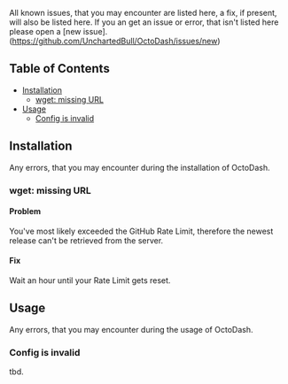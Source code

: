 All known issues, that you may encounter are listed here, a fix, if present, will also be listed here. If you an get an issue or error, that isn't listed here please open a [new issue].(https://github.com/UnchartedBull/OctoDash/issues/new)

## Table of Contents

- [Installation](#installation)
  - [wget: missing URL](#wget-missing-url)
- [Usage](#usage)
  - [Config is invalid](#config-is-invalid)

## Installation
Any errors, that you may encounter during the installation of OctoDash.

### wget: missing URL
#### Problem
You've most likely exceeded the GitHub Rate Limit, therefore the newest release can't be retrieved from the server.
#### Fix
Wait an hour until your Rate Limit gets reset.

## Usage
Any errors, that you may encounter during the usage of OctoDash.

### Config is invalid
tbd. 

